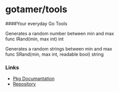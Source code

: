 gotamer/tools
=============

####Your everyday Go Tools




Generates a random number between min and max   
	func IRand(min, max int) int



Generates a random strings between min and max   
	func SRand(min, max int, readable bool) string



### Links
 * [Pkg Documantation](http://go.pkgdoc.org/bitbucket.org/gotamer/tools "GoTamer Pkg Documentation")
 * [Repository](https://bitbucket.org/gotamer/tools "GoTamer Tools Repository")



